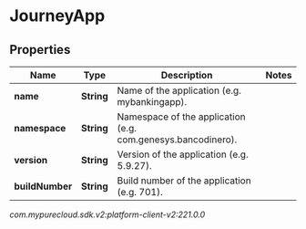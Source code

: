 # JourneyApp


## Properties

| Name | Type | Description | Notes |
| ------------ | ------------- | ------------- | ------------- |
| **name** | **String** | Name of the application (e.g. mybankingapp). |  |
| **namespace** | **String** | Namespace of the application (e.g. com.genesys.bancodinero). |  |
| **version** | **String** | Version of the application (e.g. 5.9.27). |  |
| **buildNumber** | **String** | Build number of the application (e.g. 701). |  |




_com.mypurecloud.sdk.v2:platform-client-v2:221.0.0_
